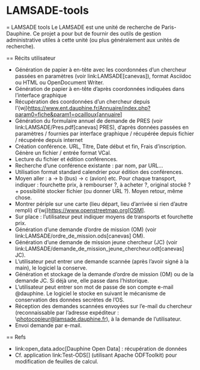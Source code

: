# LAMSADE-tools
= LAMSADE tools
Le LAMSADE est une unité de recherche de Paris-Dauphine. Ce projet a pour but de fournir des outils de gestion administrative utiles à cette unité (ou plus généralement aux unités de recherche).

== Récits utilisateur
* Génération de papier à en-tête avec les coordonnées d’un chercheur passées en paramètres (voir link:LAMSADE[canevas]), format Asciidoc ou HTML ou OpenDocument Writer. 
* Génération de papier à en-tête d’après coordonnées indiquées dans l’interface graphique
* Récupération des coordonnées d’un chercheur depuis l’{wj}https://www.ent.dauphine.fr/Annuaire/index.php?param0=fiche&param1=ocailloux[annuaire]
* Génération du formulaire annuel de demande de PRES (voir link:LAMSADE/Pres.pdf[canevas] PRES), d’après données passées en paramètres / fournies par interface graphique / récupérée depuis fichier / récupérée depuis internet
* Création conférence. URL, Titre, Date début et fin, Frais d’inscription. Génère un fichier / entrée format VCal.
* Lecture du fichier et édition conférences.
* Recherche d’une conférence existante : par nom, par URL…
* Utilisation format standard calendrier pour édition des conférences.
* Moyen aller : a → b (bus) → c (avion) etc. Pour chaque transport, indiquer : fourchette prix, à rembourser ?, à acheter ?, original stocké ? \+ possibilité stocker fichier (ou donner URL ?). Moyen retour, même chose.
* Montrer périple sur une carte (lieu départ, lieu d’arrivée si rien d’autre rempli) d’{wj}https://www.openstreetmap.org[OSM].
* Sur place : l’utilisateur peut indiquer moyens de transports et fourchette prix.
* Génération d’une demande d’ordre de mission (OM) (voir link:LAMSADE/ordre_de_mission.ods[canevas] OM).
* Génération d’une demande de mission jeune chercheur (JC) (voir link:LAMSADE/demande_de_mission_jeune_chercheur.odt[canevas] JC).
* L’utilisateur peut entrer une demande scannée (après l’avoir signé à la main), le logiciel la conserve.
* Génération et stockage de la demande d’ordre de mission (OM) ou de la demande JC. Si déjà une, elle passe dans l’historique.
* L’utilisateur peut entrer son mot de passe de son compte e-mail @dauphine. Le logiciel le stocke en suivant le mécanisme de conservation des données secrètes de l’OS.
* Réception des demandes scannées envoyées sur l’e-mail du chercheur (reconnaissable par l’adresse expéditeur : \photocopieur@lamsade.dauphine.fr), à la demande de l’utilisateur.
* Envoi demande par e-mail.

== Refs
* link:open_data.adoc[Dauphine Open Data] : récupération de données
* Cf. application link:Test-ODS[] (utilisant Apache ODFToolkit) pour modification de feuilles de calcul.

